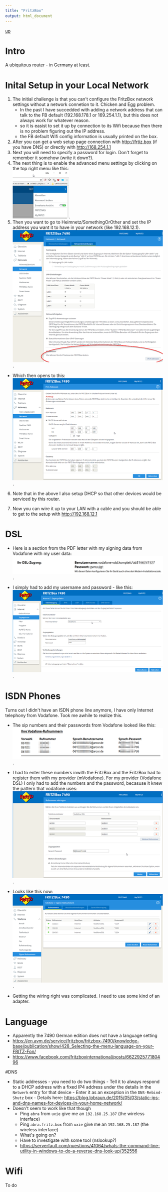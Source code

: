 ```yaml
---
title: "FritzBox"
output: html_document
---
```

[up](https://mikewise2718.github.io/markdowndocs/)

# Intro
A ubiquitous router - in Germany at least.

# Inital Setup in your Local Network
1. The initial challenge is that you can't configure the FritzBox network settings without a network connetion to it. Chicken and Egg problem. 
    * In the past I have succedded with adding a network address that can talk to the FB default (192.168.178.1 or 169.254.1.1), but this does not always work for whatever reason.
    * so it is easist to set it up by connection to its Wifi because then there is no problem figuring out the IP address.
    * the FB default Wifi config information is usually printed on the box.
2. After you can get a web setup page  connection with http://frtiz.box (if you have DNS) or directly with http://168.254.1.1 <br>
3. Next you will need to specify a password for login. Don't forget to remember it somehow (write it down?).<br>
4. The next thing is to enable the advanced menu settings by clicking on the top right menu like this:<br> ![advanced menu pic](EnableAdvancedMenu.png).<br>
5. Then you want to go to Heimnetz/SomethingOrOther and set the IP address you want it to have in your network (like 192.168.12.1).<br>
![set ip4 addr pic](SetIp4Address.png).<br>
- Which then opens to this:<br>
![set ip4 addr pic1](SetIp4Address1.png).<br>

6. Note that in the above I also setup DHCP so that other devices would be serviced by this router.

7. Now you can wire it up to your LAN with a cable and you should be able to get to the setup with http://192.168.12.1 <br>

# DSL
- Here is a section from the PDF letter with my signing data from Vodafone with my user data:<br>
![vodafone user data](VodafoneUserData.png).<br>

- I simply had to add my username and password - like this:<br> ![this](ZugangsDaten.png).<br>



# ISDN Phones
Turns out I didn't have an ISDN phone line anymore, I have only Internet telephony from Vodafone. Took me awhile to realize this.

- The sip numbers and their passwords from Vodafone looked like this:<br>
![vodafone user data](PhoneDaten.png).<br>

- I had to enter these numbers inwith the FritzBox and the FritzBox had to register them with my provider (mVodafone). For my provider (Vodafone DSL) I only had to add the numbers and the password, becasuse it knew the pattern that vodafone uses:<br>
![vodafone sip registration](SipNumberRegistration.png).<br>

- Looks like this now:<br>![vodafone sip registration](SipNumbersActive.png).<br>

- Getting the wiring right was complicated. I need to use some kind of an adapter.

# Language
* Apparently the 7490 German edition does not have a language setting
* https://en.avm.de/service/fritzbox/fritzbox-7490/knowledge-base/publication/show/428_Selecting-the-menu-language-on-your-FRITZ-Fon/
* https://www.facebook.com/fritzboxinternational/posts/662292577180496



#DNS
- Static addresses - you need to do two things
        - Tell it to always respond to a DHCP address with a fixed IP4 address under the details in the `Netwerk` entry for that device
        - Enter it as an exception in the `DNS-Rebind-Shutz` box
        - Details here: https://blog.lobraun.de/2015/05/03/static-ips-and-dns-names-for-devices-in-your-home-network/
- Doesn't seem to work like that though
    - Ping `abra` from `uxie` give me an `192.168.25.187` (the wireless interface)
    - Ping `abra.fritz.box` from `uxie` give me an `192.168.25.187` (the wireless interface)
    - What's going on?
    - Have to investigate with some tool (nslookup?)
    - https://serverfault.com/questions/41064/whats-the-command-line-utility-in-windows-to-do-a-reverse-dns-look-up/352556


# Wifi
To do